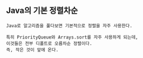 ## Java의 기본 정렬차순

    Java로 알고리즘을 풀다보면 기본적으로 정렬을 자주 사용한다.

    특히 PriorityQueue와 Arrays.sort를 자주 사용하게 되는데,
    이것들은 전부 디폴트로 오름차순 정렬이다.
    즉, 작은 것이 앞에 온다.
